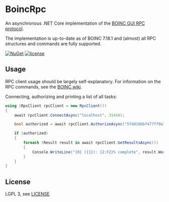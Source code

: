 # BoincRpc
An asynchronous .NET Core implementation of the [BOINC GUI RPC protocol](http://boinc.berkeley.edu/trac/wiki/GuiRpc).

The implementation is up-to-date as of BOINC 7.18.1 and (almost) all RPC structures and commands are fully supported.

[![NuGet](https://img.shields.io/nuget/v/BoincRpc.svg)](https://www.nuget.org/packages/BoincRpc/)
[![license](https://img.shields.io/github/license/chausner/BoincRpc.svg)](https://github.com/chausner/BoincRpc/blob/master/LICENSE)

Usage
-----
RPC client usage should be largely self-explanatory. For information on the RPC commands, see the [BOINC wiki](http://boinc.berkeley.edu/trac/wiki/GuiRpc).

Connecting, authorizing and printing a list of all tasks:
```csharp
using (RpcClient rpcClient = new RpcClient())
{
    await rpcClient.ConnectAsync("localhost", 31416);

    bool authorized = await rpcClient.AuthorizeAsync("57dd16bbf477ff9a76141f1575d4a44c");

    if (authorized)
    {
        foreach (Result result in await rpcClient.GetResultsAsync())
        {
            Console.WriteLine("{0} ({1}): {2:F2}% complete", result.WorkunitName, result.ProjectUrl, result.FractionDone * 100);
        }
    }
}
```

License
-------
LGPL 3, see [LICENSE](LICENSE)
